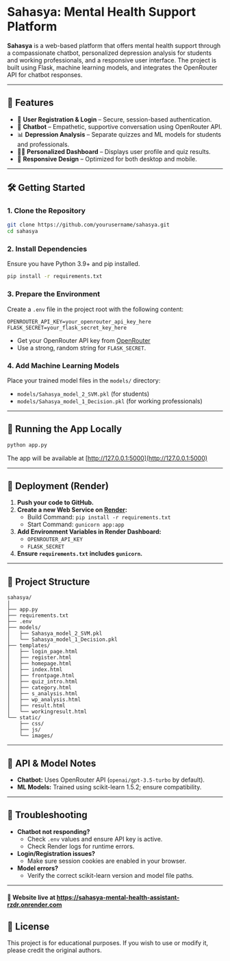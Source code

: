 # Sahasya: Mental Health Support Platform

**Sahasya** is a web-based platform that offers mental health support through a compassionate chatbot, personalized depression analysis for students and working professionals, and a responsive user interface. The project is built using Flask, machine learning models, and integrates the OpenRouter API for chatbot responses.

---

## 🚀 Features

- 🔐 **User Registration & Login** – Secure, session-based authentication.
- 💬 **Chatbot** – Empathetic, supportive conversation using OpenRouter API.
- 📊 **Depression Analysis** – Separate quizzes and ML models for students and professionals.
- 🧑‍💻 **Personalized Dashboard** – Displays user profile and quiz results.
- 📱 **Responsive Design** – Optimized for both desktop and mobile.

---

## 🛠️ Getting Started

### 1. Clone the Repository

```bash
git clone https://github.com/yourusername/sahasya.git
cd sahasya
```

### 2. Install Dependencies

Ensure you have Python 3.9+ and pip installed.

```bash
pip install -r requirements.txt
```

### 3. Prepare the Environment

Create a `.env` file in the project root with the following content:

```
OPENROUTER_API_KEY=your_openrouter_api_key_here
FLASK_SECRET=your_flask_secret_key_here
```

- Get your OpenRouter API key from [OpenRouter](https://openrouter.ai/)
- Use a strong, random string for `FLASK_SECRET`.

### 4. Add Machine Learning Models

Place your trained model files in the `models/` directory:

- `models/Sahasya_model_2_SVM.pkl` (for students)
- `models/Sahasya_model_1_Decision.pkl` (for working professionals)

---

## 🧪 Running the App Locally

```bash
python app.py
```

The app will be available at [http://127.0.0.1:5000](http://127.0.0.1:5000)

---

## 🚀 Deployment (Render)

1. **Push your code to GitHub.**
2. **Create a new Web Service on [Render](https://render.com/):**
   - Build Command: `pip install -r requirements.txt`
   - Start Command: `gunicorn app:app`
3. **Add Environment Variables in Render Dashboard:**
   - `OPENROUTER_API_KEY`
   - `FLASK_SECRET`
4. **Ensure `requirements.txt` includes `gunicorn`.**

---

## 📁 Project Structure

```
sahasya/
│
├── app.py
├── requirements.txt
├── .env
├── models/
│   ├── Sahasya_model_2_SVM.pkl
│   └── Sahasya_model_1_Decision.pkl
├── templates/
│   ├── login_page.html
│   ├── register.html
│   ├── homepage.html
│   ├── index.html
│   ├── frontpage.html
│   ├── quiz_intro.html
│   ├── category.html
│   ├── s_analysis.html
│   ├── wp_analysis.html
│   ├── result.html
│   └── workingresult.html
└── static/
    ├── css/
    ├── js/
    └── images/
```

---

## 📌 API & Model Notes

- **Chatbot:** Uses OpenRouter API (`openai/gpt-3.5-turbo` by default).
- **ML Models:** Trained using scikit-learn 1.5.2; ensure compatibility.

---

## 🧩 Troubleshooting

- **Chatbot not responding?**
  - Check `.env` values and ensure API key is active.
  - Check Render logs for runtime errors.
- **Login/Registration issues?**
  - Make sure session cookies are enabled in your browser.
- **Model errors?**
  - Verify the correct scikit-learn version and model file paths.

---

#### 🚀 Website live at https://sahasya-mental-health-assistant-rzdr.onrender.com

## 📜 License

This project is for educational purposes. If you wish to use or modify it, please credit the original authors.


